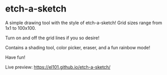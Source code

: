 # etch-a-sketch

A simple drawing tool with the style of etch-a-sketch! Grid sizes range from 1x1 to 100x100.

Turn on and off the grid lines if you so desire!

Contains a shading tool, color picker, eraser, and a fun rainbow mode!

Have fun!

Live preview: https://el101.github.io/etch-a-sketch/